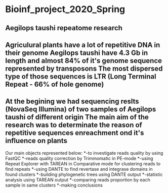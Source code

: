# Bioinf_project_2020_Spring

**Aegilops taushi repeatome research**
---
Agriculural plants have a lot of repetitive DNA in their genome
Aegilops taushi have 4.3 Gb in length and almost 84% of it's genome sequence represented by transposons
The most dispersed type of those sequences is LTR (Long Terminal Repeat - 66% of hole genome)
---
At the begining we had sequencing reslts (NovaSeq Illumina) of two samples of Aegilops taushi of different origin
The main aim of the research was to determinate the reason of repetitive sequences enreachment ond it's influence on plants
---
Our main objects represented below:
*-to investigate reads quality by using FastQC
*-reads quality correction by Trimmomatic in PE-mode
*-using Repeat Explorer with TAREAN in Comparative mode for clustering reads to find repeats
*-using DANTE to find revertase and integrase domains in found clusters
*-building phylogenetic trees using DANTE output
*-statistic analysis using TAREAN output
*-comparing reads proportion by each sample in same clusters
*-making conclusions
